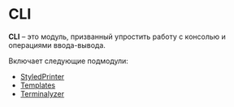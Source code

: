 # CLI
**CLI** – это модуль, призванный упростить работу с консолью и операциями ввода-вывода.

Включает следующие подмодули:
* [StyledPrinter](/docs/CLI/StyledPrinter.md)
* [Templates](/docs/CLI/Templates.md)
* [Terminalyzer](/docs/CLI/Terminalyzer.md)